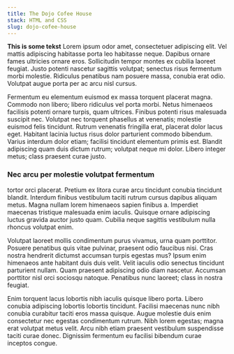 ```yaml
---
title: The Dojo Cofee House
stack: HTML and CSS
slug: dojo-cofee-house
---
```


**This is some tekst**
Lorem ipsum odor amet, consectetuer adipiscing elit. Vel mattis adipiscing habitasse porta leo habitasse neque. Dapibus ornare fames ultricies ornare eros. Sollicitudin tempor montes ex cubilia laoreet feugiat. Justo potenti nascetur sagittis volutpat; senectus risus fermentum morbi molestie. Ridiculus penatibus nam posuere massa, conubia erat odio. Volutpat augue porta per ac arcu nisl cursus.

Fermentum eu elementum euismod ex massa torquent placerat magna. Commodo non libero; libero ridiculus vel porta morbi. Netus himenaeos facilisis potenti ornare turpis, quam ultrices. Finibus potenti risus malesuada suscipit nec. Volutpat nec torquent phasellus at venenatis; molestie euismod felis tincidunt. Rutrum venenatis fringilla erat, placerat dolor lacus eget. Habitant lacinia luctus risus dolor parturient commodo bibendum. Varius interdum dolor etiam; facilisi tincidunt elementum primis est. Blandit adipiscing quam duis dictum rutrum; volutpat neque mi dolor. Libero integer metus; class praesent curae justo.

### Nec arcu per molestie volutpat fermentum 
tortor orci placerat. Pretium ex litora curae arcu tincidunt conubia tincidunt blandit. Interdum finibus vestibulum taciti rutrum cursus dapibus aliquam metus. Magna nullam lorem himenaeos sapien finibus a. Imperdiet maecenas tristique malesuada enim iaculis. Quisque ornare adipiscing luctus gravida auctor justo quam. Cubilia neque sagittis vestibulum nulla rhoncus volutpat enim.

Volutpat laoreet mollis condimentum purus vivamus, urna quam porttitor. Posuere penatibus quis vitae pulvinar, praesent odio faucibus nisi. Cras nostra hendrerit dictumst accumsan turpis egestas mus? Ipsum enim himenaeos ante habitant duis duis velit. Velit iaculis odio senectus tincidunt parturient nullam. Quam praesent adipiscing odio diam nascetur. Accumsan porttitor nisl orci sociosqu natoque. Penatibus nunc laoreet; class in nostra feugiat.

Enim torquent lacus lobortis nibh iaculis quisque libero porta. Libero conubia adipiscing lobortis lobortis tincidunt. Facilisi maecenas nunc nibh conubia curabitur taciti eros massa quisque. Augue molestie duis enim consectetur nec egestas condimentum rutrum. Nibh lorem egestas; magna erat volutpat metus velit. Arcu nibh etiam praesent vestibulum suspendisse taciti curae donec. Dignissim fermentum eu facilisi bibendum curae inceptos congue.
